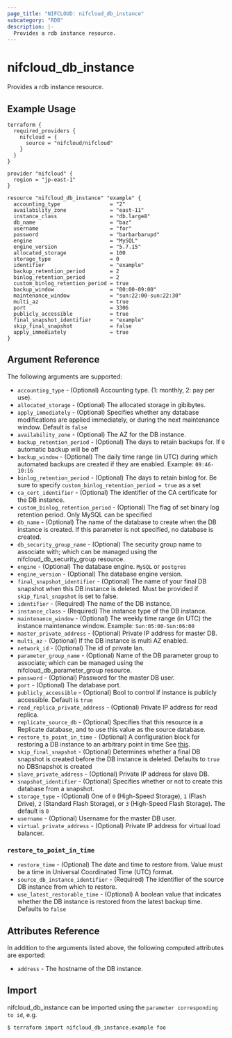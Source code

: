 ```yaml
---
page_title: "NIFCLOUD: nifcloud_db_instance"
subcategory: "RDB"
description: |-
  Provides a rdb instance resource.
---
```


# nifcloud_db_instance

Provides a rdb instance resource.

## Example Usage

```hcl
terraform {
  required_providers {
    nifcloud = {
      source = "nifcloud/nifcloud"
    }
  }
}

provider "nifcloud" {
  region = "jp-east-1"
}

resource "nifcloud_db_instance" "example" {
  accounting_type                = "2"
  availability_zone              = "east-11"
  instance_class                 = "db.large8"
  db_name                        = "baz"
  username                       = "for"
  password                       = "barbarbarupd"
  engine                         = "MySQL"
  engine_version                 = "5.7.15"
  allocated_storage              = 100
  storage_type                   = 0
  identifier                     = "example"
  backup_retention_period        = 2
  binlog_retention_period        = 2
  custom_binlog_retention_period = true
  backup_window                  = "00:00-09:00"
  maintenance_window             = "sun:22:00-sun:22:30"
  multi_az                       = true
  port                           = 3306
  publicly_accessible            = true
  final_snapshot_identifier      = "example"
  skip_final_snapshot            = false
  apply_immediately              = true
}

```

## Argument Reference

The following arguments are supported:


* `accounting_type` - (Optional) Accounting type. (1: monthly, 2: pay per use).
* `allocated_storage` - (Optional) The allocated storage in gibibytes.
* `apply_immediately` - (Optional) Specifies whether any database modifications are applied immediately, or during the next maintenance window. Default is `false`
* `availability_zone` - (Optional) The AZ for the DB instance.
* `backup_retention_period` - (Optional) The days to retain backups for. If `0` automatic backup will be off
* `backup_window` - (Optional) The daily time range (in UTC) during which automated backups are created if they are enabled. Example: `09:46-10:16`
* `binlog_retention_period` - (Optional) The days to retain binlog for. Be sure to specify `custom_binlog_retention_period = true` as a set
* `ca_cert_identifier` - (Optional) The identifier of the CA certificate for the DB instance.
* `custom_binlog_retention_period` - (Optional) The flag of set binary log retention period. Only MySQL can be specified
* `db_name` - (Optional) The name of the database to create when the DB instance is created. If this parameter is not specified, no database is created.
* `db_security_group_name` - (Optional) The security group name to associate with; which can be managed using the nifcloud_db_security_group resource.
* `engine` - (Optional) The database engine. `MySQL` or `postgres`
* `engine_version` - (Optional) The database engine version.
* `final_snapshot_identifier` - (Optional) The name of your final DB snapshot when this DB instance is deleted. Must be provided if `skip_final_snapshot` is set to false.
* `identifier` - (Required) The name of the DB instance.
* `instance_class` - (Required) The instance type of the DB instance.
* `maintenance_window` - (Optional) The weekly time range (in UTC) the instance maintenance window. Example: `Sun:05:00-Sun:06:00`
* `master_private_address` - (Optional) Private IP address for master DB.
* `multi_az` - (Optional) If the DB instance is multi AZ enabled.
* `network_id` - (Optional) The id of private lan.
* `parameter_group_name` - (Optional) Name of the DB parameter group to associate; which can be managed using the nifcloud_db_parameter_group resource.
* `password` - (Optional) Password for the master DB user.
* `port` - (Optional) The database port.
* `publicly_accessible` - (Optional) Bool to control if instance is publicly accessible. Default is `true`
* `read_replica_private_address` - (Optional) Private IP address for read replica.
* `replicate_source_db` - (Optional) Specifies that this resource is a Replicate database, and to use this value as the source database.
* `restore_to_point_in_time` - (Optional) A configuration block for restoring a DB instance to an arbitrary point in time See [this](#restore-to-point-in-time).
* `skip_final_snapshot` - (Optional) Determines whether a final DB snapshot is created before the DB instance is deleted. Defaults to `true` no DBSnapshot is created
* `slave_private_address` - (Optional) Private IP address for slave DB.
* `snapshot_identifier` - (Optional) Specifies whether or not to create this database from a snapshot.
* `storage_type` - (Optional) One of `0` (High-Speed Storage), `1` (Flash Drive), `2` (Standard Flash Storage), or `3` (High-Speed Flash Storage). The default is `0`
* `username` - (Optional) Username for the master DB user.
* `virtual_private_address` - (Optional) Private IP address for virtual load balancer.

### `restore_to_point_in_time`

* `restore_time` - (Optional) The date and time to restore from. Value must be a time in Universal Coordinated Time (UTC) format.
* `source_db_instance_identifier` - (Required) The identifier of the source DB instance from which to restore.
* `use_latest_restorable_time` - (Optional) A boolean value that indicates whether the DB instance is restored from the latest backup time. Defaults to `false`

## Attributes Reference

In addition to the arguments listed above, the following computed attributes are exported:


* `address` - The hostname of the DB instance.


## Import

nifcloud_db_instance can be imported using the `parameter corresponding to id`, e.g.

```
$ terraform import nifcloud_db_instance.example foo
```
